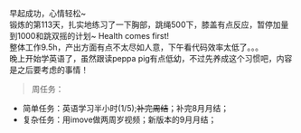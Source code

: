 早起成功，心情轻松~   
锻炼的第113天，扎实地练习了一下胸部，跳绳500下，膝盖有点反应，暂停加量到1000和跳双摇的计划~ Health comes first!   
整体工作9.5h，产出方面有点不太尽如人意，下午看代码效率太低了。。。  
晚上开始学英语了，虽然跟读peppa pig有点低幼，不过先养成这个习惯吧，内容是之后要考虑的事情！ 
>周任务：
+ 简单任务：英语学习半小时(1/5);~~补完周结~~；补完8月月结； 
+ 复杂任务：用imove做两周岁视频；新版本的9月月结；
